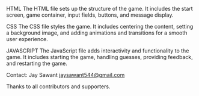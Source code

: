 HTML
The HTML file sets up the structure of the game.
It includes the start screen, game container, input fields, buttons, and message display.


CSS
The CSS file styles the game.
It includes  centering the content, setting a background image, and adding animations and transitions for a smooth user experience.


JAVASCRIPT
The JavaScript file adds interactivity  and functionality to the game.
It includes starting the game, handling guesses, providing feedback, and restarting the game.

Contact:
Jay Sawant
jaysawant544@gmail.com

Thanks to all contributors and supporters.
